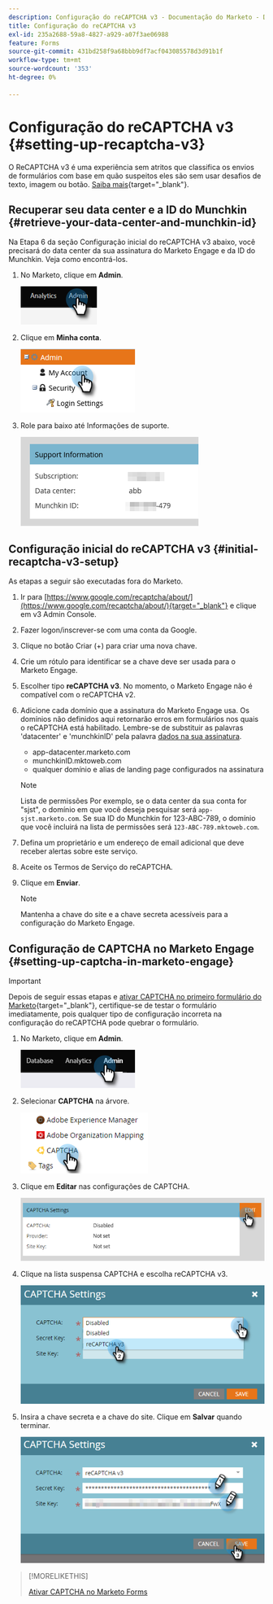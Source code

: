 ```yaml
---
description: Configuração do reCAPTCHA v3 - Documentação do Marketo - Documentação do produto
title: Configuração do reCAPTCHA v3
exl-id: 235a2688-59a8-4827-a929-a07f3ae06988
feature: Forms
source-git-commit: 431bd258f9a68bbb9df7acf043085578d3d91b1f
workflow-type: tm+mt
source-wordcount: '353'
ht-degree: 0%

---
```


# Configuração do reCAPTCHA v3 {#setting-up-recaptcha-v3}

O ReCAPTCHA v3 é uma experiência sem atritos que classifica os envios de formulários com base em quão suspeitos eles são sem usar desafios de texto, imagem ou botão. [Saiba mais](https://developers.google.com/search/blog/2018/10/introducing-recaptcha-v3-new-way-to){target="_blank"}.

## Recuperar seu data center e a ID do Munchkin {#retrieve-your-data-center-and-munchkin-id}

Na Etapa 6 da seção Configuração inicial do reCAPTCHA v3 abaixo, você precisará do data center da sua assinatura do Marketo Engage e da ID do Munchkin. Veja como encontrá-los.

1. No Marketo, clique em **Admin**.

   ![](assets/setting-up-recaptcha-v3-1.png)

1. Clique em **Minha conta**.

   ![](assets/setting-up-recaptcha-v3-2.png)

1. Role para baixo até Informações de suporte.

   ![](assets/setting-up-recaptcha-v3-3.png)

## Configuração inicial do reCAPTCHA v3 {#initial-recaptcha-v3-setup}

As etapas a seguir são executadas fora do Marketo.

1. Ir para [https://www.google.com/recaptcha/about/](https://www.google.com/recaptcha/about/){target="_blank"} e clique em v3 Admin Console.

1. Fazer logon/inscrever-se com uma conta da Google.

1. Clique no botão Criar (+) para criar uma nova chave.

1. Crie um rótulo para identificar se a chave deve ser usada para o Marketo Engage.

1. Escolher tipo **reCAPTCHA v3**. No momento, o Marketo Engage não é compatível com o reCAPTCHA v2.

1. Adicione cada domínio que a assinatura do Marketo Engage usa. Os domínios não definidos aqui retornarão erros em formulários nos quais o reCAPTCHA está habilitado. Lembre-se de substituir as palavras &#39;datacenter&#39; e &#39;munchkinID&#39; pela palavra [dados na sua assinatura](#retrieve-your-data-center-and-munchkin-id).

   * app-datacenter.marketo.com
   * munchkinID.mktoweb.com
   * qualquer domínio e alias de landing page configurados na assinatura

   >[!NOTE]
   >
   >Lista de permissões Por exemplo, se o data center da sua conta for &quot;sjst&quot;, o domínio em que você deseja pesquisar será `app-sjst.marketo.com`. Se sua ID do Munchkin for 123-ABC-789, o domínio que você incluirá na lista de permissões será `123-ABC-789.mktoweb.com`.

1. Defina um proprietário e um endereço de email adicional que deve receber alertas sobre este serviço.

1. Aceite os Termos de Serviço do reCAPTCHA.

1. Clique em **Enviar**.

   >[!NOTE]
   >
   >Mantenha a chave do site e a chave secreta acessíveis para a configuração do Marketo Engage.

## Configuração de CAPTCHA no Marketo Engage {#setting-up-captcha-in-marketo-engage}

>[!IMPORTANT]
>
>Depois de seguir essas etapas e [ativar CAPTCHA no primeiro formulário do Marketo](/help/marketo/product-docs/demand-generation/forms/using-captcha/enable-captcha-in-marketo-forms.md){target="_blank"}, certifique-se de testar o formulário imediatamente, pois qualquer tipo de configuração incorreta na configuração do reCAPTCHA pode quebrar o formulário.

1. No Marketo, clique em **Admin**.

   ![](assets/setting-up-recaptcha-v3-4.png)

1. Selecionar **CAPTCHA** na árvore.

   ![](assets/setting-up-recaptcha-v3-5.png)

1. Clique em **Editar** nas configurações de CAPTCHA.

   ![](assets/setting-up-recaptcha-v3-6.png)

1. Clique na lista suspensa CAPTCHA e escolha reCAPTCHA v3.

   ![](assets/setting-up-recaptcha-v3-7.png)

1. Insira a chave secreta e a chave do site. Clique em **Salvar** quando terminar.

   ![](assets/setting-up-recaptcha-v3-8.png)

>[!MORELIKETHIS]
>
>[Ativar CAPTCHA no Marketo Forms](/help/marketo/product-docs/demand-generation/forms/using-captcha/enable-captcha-in-marketo-forms.md)

